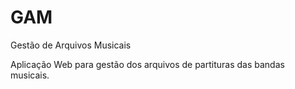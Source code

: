 # GAM
Gestão de Arquivos Musicais

Aplicação Web para gestão dos arquivos de partituras das bandas musicais.
